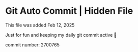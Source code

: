 # Git Auto Commit | Hidden File

This file was added Feb 12, 2025

Just for fun and keeping my daily git commit active 🤪

commit number: 2700765
